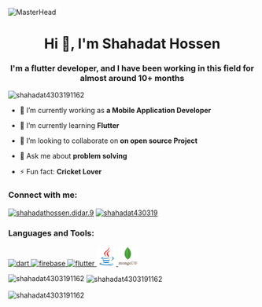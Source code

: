 ![MasterHead](https://github.com/Shahadat4303191162/Shahadat4303191162/assets/73066795/b3722402-cc6a-4960-af1f-6ea4b63e97cf)
<h1 align="center">Hi 👋, I'm Shahadat Hossen</h1>
<h3 align="center">I'm a flutter developer, and I have been working in this field for almost around 10+ months </h3>


<p align="left"> <img src="https://komarev.com/ghpvc/?username=shahadat4303191162&label=Profile%20views&color=0e75b6&style=flat" alt="shahadat4303191162" /> </p>

- 🔭 I’m currently working as **a Mobile Application Developer**

- 🌱 I’m currently learning **Flutter**

- 👯 I’m looking to collaborate on **on open source Project**

- 💬 Ask me about **problem solving**

- ⚡ Fun fact: **Cricket Lover**

<h3 align="left">Connect with me:</h3>
<p align="left">
<a href="https://fb.com/shahadathossen.didar.9" target="blank"><img align="center" src="https://raw.githubusercontent.com/rahuldkjain/github-profile-readme-generator/master/src/images/icons/Social/facebook.svg" alt="shahadathossen.didar.9" height="30" width="40" /></a>
<a href="https://instagram.com/shahadat430319" target="blank"><img align="center" src="https://raw.githubusercontent.com/rahuldkjain/github-profile-readme-generator/master/src/images/icons/Social/instagram.svg" alt="shahadat430319" height="30" width="40" /></a>
</p>

<h3 align="left">Languages and Tools:</h3>
<p align="left"> <a href="https://dart.dev" target="_blank" rel="noreferrer"> <img src="https://www.vectorlogo.zone/logos/dartlang/dartlang-icon.svg" alt="dart" width="40" height="40"/> </a> <a href="https://firebase.google.com/" target="_blank" rel="noreferrer"> <img src="https://www.vectorlogo.zone/logos/firebase/firebase-icon.svg" alt="firebase" width="40" height="40"/> </a> <a href="https://flutter.dev" target="_blank" rel="noreferrer"> <img src="https://www.vectorlogo.zone/logos/flutterio/flutterio-icon.svg" alt="flutter" width="40" height="40"/> </a> <a href="https://www.java.com" target="_blank" rel="noreferrer"> <img src="https://raw.githubusercontent.com/devicons/devicon/master/icons/java/java-original.svg" alt="java" width="40" height="40"/> </a> <a href="https://www.mongodb.com/" target="_blank" rel="noreferrer"> <img src="https://raw.githubusercontent.com/devicons/devicon/master/icons/mongodb/mongodb-original-wordmark.svg" alt="mongodb" width="40" height="40"/> </a> </p>

<p><img align="left" src="https://github-readme-stats.vercel.app/api/top-langs?username=shahadat4303191162&show_icons=true&locale=en&layout=compact" alt="shahadat4303191162" /></p>

<p>&nbsp;<img align="center" src="https://github-readme-stats.vercel.app/api?username=shahadat4303191162&show_icons=true&locale=en" alt="shahadat4303191162" /></p>

<p><img align="center" src="https://github-readme-streak-stats.herokuapp.com/?user=shahadat4303191162&" alt="shahadat4303191162" /></p>
